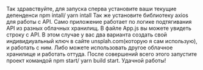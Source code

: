 Так здравствуйте, для запуска сперва установите ваши текущие депенденси 
        npm intall/ yarn intall
Так же установите библиотеку axios для работы с API. Само приложение работает по логике подтягивания API из разных облачных хранилищ. В файле App.js вы можете увидеть строку с API. В этом случае у вас два варианта создать свой индивидиуальный ключ в сайте unsplah.com(которую я сам использую), и работать с ним. Либо можете использовать другое облачное хранилище и работать оттуда. 
После совершений всего этого запустите проект командой
        npm start/ yarn build start.
Удачной работы!